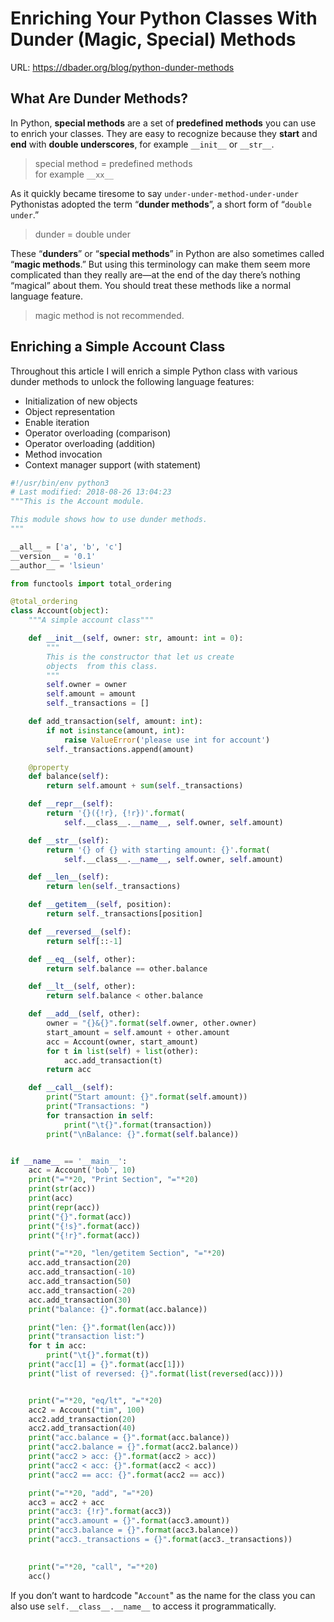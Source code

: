 # Enriching Your Python Classes With Dunder (Magic, Special) Methods

URL: https://dbader.org/blog/python-dunder-methods


## What Are Dunder Methods?

In Python, **special methods** are a set of **predefined methods** you can use to enrich your classes. They are easy to recognize because they **start** and **end** with **double underscores**, for example `__init__` or `__str__`.

> special method = predefined methods  
> for example `__xx__`

As it quickly became tiresome to say `under-under-method-under-under` Pythonistas adopted the term “**dunder methods**”, a short form of “`double under`.”

> dunder = double under

These “**dunders**” or “**special methods**” in Python are also sometimes called “**magic methods**.” But using this terminology can make them seem more complicated than they really are—at the end of the day there’s nothing “magical” about them. You should treat these methods like a normal language feature.

> magic method is not recommended.

## Enriching a Simple Account Class

Throughout this article I will enrich a simple Python class with various dunder methods to unlock the following language features:

- Initialization of new objects
- Object representation
- Enable iteration
- Operator overloading (comparison)
- Operator overloading (addition)
- Method invocation
- Context manager support (with statement)

```python
#!/usr/bin/env python3
# Last modified: 2018-08-26 13:04:23
"""This is the Account module.

This module shows how to use dunder methods.
"""

__all__ = ['a', 'b', 'c']
__version__ = '0.1'
__author__ = 'lsieun' 

from functools import total_ordering

@total_ordering
class Account(object):
    """A simple account class"""

    def __init__(self, owner: str, amount: int = 0):
        """
        This is the constructor that let us create
        objects  from this class.
        """
        self.owner = owner
        self.amount = amount
        self._transactions = []

    def add_transaction(self, amount: int):
        if not isinstance(amount, int):
            raise ValueError('please use int for account')
        self._transactions.append(amount)

    @property
    def balance(self):
        return self.amount + sum(self._transactions)

    def __repr__(self):
        return '{}({!r}, {!r})'.format(
            self.__class__.__name__, self.owner, self.amount)

    def __str__(self):
        return '{} of {} with starting amount: {}'.format(
            self.__class__.__name__, self.owner, self.amount)

    def __len__(self):
        return len(self._transactions)

    def __getitem__(self, position):
        return self._transactions[position]

    def __reversed__(self):
        return self[::-1]

    def __eq__(self, other):
        return self.balance == other.balance

    def __lt__(self, other):
        return self.balance < other.balance

    def __add__(self, other):
        owner = "{}&{}".format(self.owner, other.owner)
        start_amount = self.amount + other.amount
        acc = Account(owner, start_amount)
        for t in list(self) + list(other):
            acc.add_transaction(t)
        return acc

    def __call__(self):
        print("Start amount: {}".format(self.amount))
        print("Transactions: ")
        for transaction in self:
            print("\t{}".format(transaction))
        print("\nBalance: {}".format(self.balance))


if __name__ == '__main__':
    acc = Account('bob', 10)
    print("="*20, "Print Section", "="*20)
    print(str(acc))
    print(acc)
    print(repr(acc))
    print("{}".format(acc))
    print("{!s}".format(acc))
    print("{!r}".format(acc))

    print("="*20, "len/getitem Section", "="*20)
    acc.add_transaction(20)
    acc.add_transaction(-10)
    acc.add_transaction(50)
    acc.add_transaction(-20)
    acc.add_transaction(30)
    print("balance: {}".format(acc.balance))

    print("len: {}".format(len(acc)))
    print("transaction list:")
    for t in acc:
        print("\t{}".format(t))
    print("acc[1] = {}".format(acc[1]))
    print("list of reversed: {}".format(list(reversed(acc))))


    print("="*20, "eq/lt", "="*20)
    acc2 = Account("tim", 100)
    acc2.add_transaction(20)
    acc2.add_transaction(40)
    print("acc.balance = {}".format(acc.balance))
    print("acc2.balance = {}".format(acc2.balance))
    print("acc2 > acc: {}".format(acc2 > acc))
    print("acc2 < acc: {}".format(acc2 < acc))
    print("acc2 == acc: {}".format(acc2 == acc))

    print("="*20, "add", "="*20)
    acc3 = acc2 + acc
    print("acc3: {!r}".format(acc3))
    print("acc3.amount = {}".format(acc3.amount))
    print("acc3.balance = {}".format(acc3.balance))
    print("acc3._transactions = {}".format(acc3._transactions))
    

    print("="*20, "call", "="*20)
    acc()

```

If you don’t want to hardcode "`Account`" as the name for the class you can also use `self.__class__.__name__` to access it programmatically.










